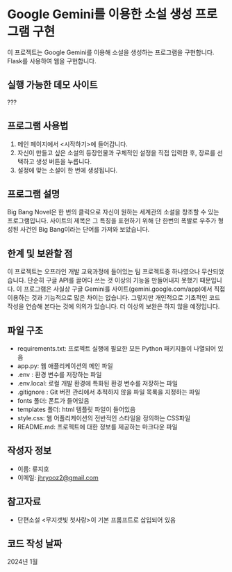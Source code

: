 # Google Gemini를 이용한 소설 생성 프로그램 구현
이 프로젝트는 Google Gemini를 이용해 소설을 생성하는 프로그램을 구현합니다.
Flask를 사용하여 웹을 구현합니다.

## 실행 가능한 데모 사이트
???

## 프로그램 사용법
1. 메인 페이지에서 <시작하기>에 들어갑니다.
2. 자신이 만들고 싶은 소설의 등장인물과 구체적인 설정을 직접 입력한 후, 장르를 선택하고 생성 버튼을 누릅니다.
3. 설정에 맞는 소설이 한 번에 생성됩니다.

## 프로그램 설명
Big Bang Novel은 한 번의 클릭으로 자신이 원하는 세계관의 소설을 창조할 수 있는 프로그램입니다.
사이트의 제목은 그 특징을 표현하기 위해 단 한번의 폭발로 우주가 형성된 사건인 Big Bang이라는 단어를 가져와 보았습니다.

## 한계 및 보완할 점
이 프로젝트는 오프라인 개발 교육과정에 들어있는 팀 프로젝트중 하나였으나 무산되었습니다.
단순히 구글 API를 끌어다 쓰는 것 이상의 기능을 만들어내지 못했기 때문입니다.
이 프로그램은 사실상 구글 Gemini를 사이트(gemini.google.com/app)에서 직접 이용하는 것과 기능적으로 많은 차이는 없습니다.
그렇지만 개인적으로 기초적인 코드 작성을 연습해 본다는 것에 의의가 있습니다.
더 이상의 보완은 하지 않을 예정입니다.

## 파일 구조
- requirements.txt: 프로젝트 실행에 필요한 모든 Python 패키지들이 나열되어 있음
- app.py: 웹 애플리케이션의 메인 파일
- .env : 환경 변수를 저장하는 파일
- .env.local: 로컬 개발 환경에 특화된 환경 변수를 저장하는 파일
- .gitignore : Git 버전 관리에서 추적하지 않을 파일 목록을 지정하는 파일
- fonts 폴더: 폰트가 들어있음
- templates 폴더: html 템플릿 파일이 들어있음
- style.css: 웹 어플리케이션의 전반적인 스타일을 정의하는 CSS파일
- README.md: 프로젝트에 대한 정보를 제공하는 마크다운 파일

## 작성자 정보
- 이름: 류지호
- 이메일: [jhryooz2@gmail.com](mailto:jhryooz2@gmail.com)

## 참고자료
- 단편소설 <무지갯빛 첫사랑>이 기본 프롬프트로 삽입되어 있음

## 코드 작성 날짜
2024년 1월

